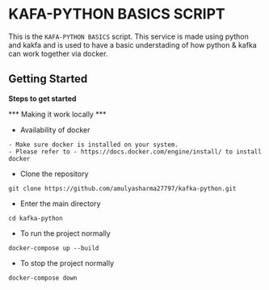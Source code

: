 # KAFA-PYTHON BASICS SCRIPT
This is the ```KAFA-PYTHON BASICS``` script. This service is made using python and kakfa and is used to have a basic understading of how python & kafka can work together via docker.

## Getting Started
 **Steps to get started**

 *** Making it work locally ***
 

* Availability of docker 
 ```
 - Make sure docker is installed on your system.
 - Please refer to - https://docs.docker.com/engine/install/ to install docker
 ```


* Clone the repository 
 ```
 git clone https://github.com/amulyasharma27797/kafka-python.git
 ```


* Enter the main directory
 ```
 cd kafka-python
 ```

* To run the project normally
 ```
 docker-compose up --build
 ```

* To stop the project normally
 ```
 docker-compose down
 ``` 